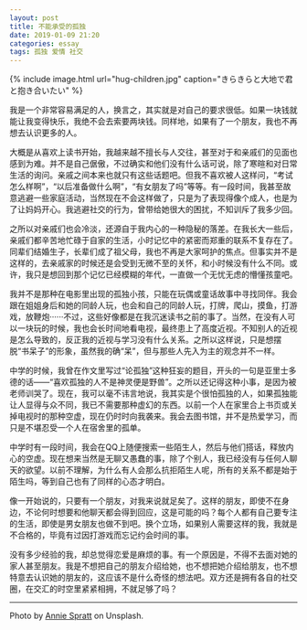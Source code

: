 ```yaml
---
layout: post
title: 不能承受的孤独
date: 2019-01-09 21:20
categories: essay
tags: 孤独 爱情 社交
---
```


{% include image.html url="hug-children.jpg" caption="きらきらと大地で君と抱き合いたい" %}

我是一个非常容易满足的人，换言之，其实就是对自己的要求很低。如果一块钱就能让我变得快乐，我绝不会去索要两块钱。同样地，如果有了一个朋友，我也不再想去认识更多的人。

大概是从喜欢上读书开始，我越来越不擅长与人交往，甚至对于和亲戚们的见面也感到为难。并不是自己倨傲，不过确实和他们没有什么话可说，除了寒暄和对日常生活的询问。亲戚之间本来也就只有这些话题吧。但我不喜欢被人这样问，“考试怎么样啊”，“以后准备做什么啊”，“有女朋友了吗”等等。有一段时间，我甚至故意逃避一些家庭活动，当然现在不会这样做了，只是为了表现得像个成人，也是为了让妈妈开心。我逃避社交的行为，曾带给她很大的困扰，不知训斥了我多少回。

之所以对亲戚们也会冷淡，还源自于我内心的一种隐秘的落差。在我长大一些后，亲戚们都辛苦地忙碌于自家的生活，小时记忆中的紧密而郑重的联系不复存在了。同辈们结婚生子，长辈们成了祖父母，我也不再是大家呵护的焦点。但事实并不是这样的，去亲戚家的时候还是会受到无微不至的关怀，和小时候没有什么不同。或许，我只是想回到那个记忆已经模糊的年代，一直做一个无忧无虑的懵懂孩童吧。

我并不是那种在电影里出现的孤独小孩，只能在玩偶或童话故事中寻找同伴。我会跟在姐姐身后和她的同龄人玩，也会和自己的同龄人玩，打牌，爬山，摸鱼，打游戏，放鞭炮······不过，这些好像都是在我沉迷读书之前的事了。当然，在没有人可以一块玩的时候，我也会长时间地看电视，最终患上了高度近视。不知别人的近视是怎么导致的，反正我的近视与学习没有什么关系。之所以这样说，只是想摆脱“书呆子”的形象，虽然我的确“呆”，但与那些人先入为主的观念并不一样。

中学的时候，我曾在作文里写过“论孤独”这种狂妄的题目，开头的一句是亚里士多德的话——“喜欢孤独的人不是神灵便是野兽”。之所以还记得这种小事，是因为被老师训哭了。现在，我可以毫不讳言地说，我其实是个很怕孤独的人，如果孤独能让人显得与众不同，我已不需要那种虚幻的东西。以前一个人在家里合上书页或关掉电视时的那种空虚，现在仍时时向我袭来。我会去图书馆，并不是热爱学习，而只是不堪忍受一个人在宿舍里的孤单。

中学时有一段时间，我会在QQ上随便搜索一些陌生人，然后与他们搭话，释放内心的空虚。现在想来当然是无聊又愚蠢的事，除了个别人，我已经没有与任何人聊天的欲望。以前不理解，为什么有人会那么抗拒陌生人呢，所有的关系不都是始于陌生吗，等到自己也有了同样的心态才明白。

像一开始说的，只要有一个朋友，对我来说就足矣了。这样的朋友，即使不在身边，不论何时想要和他聊天都会得到回应，这是可能的吗？每个人都有自己要专注的生活，即使是男女朋友也做不到吧。换个立场，如果别人需要这样的我，我就是不合格的，毕竟有过因打游戏而忘记约会时间的事。

没有多少经验的我，却总觉得恋爱是麻烦的事。有一个原因是，不得不去面对她的家人甚至朋友。我是不想把自己的朋友介绍给她，也不想把她介绍给朋友，也不想特意去认识她的朋友的，这应该不是什么奇怪的想法吧。双方还是拥有各自的社交圈，在交汇的时空里紧紧相拥，不就足够了吗？

-----
Photo by [Annie Spratt](https://unsplash.com/@anniespratt) on Unsplash.
